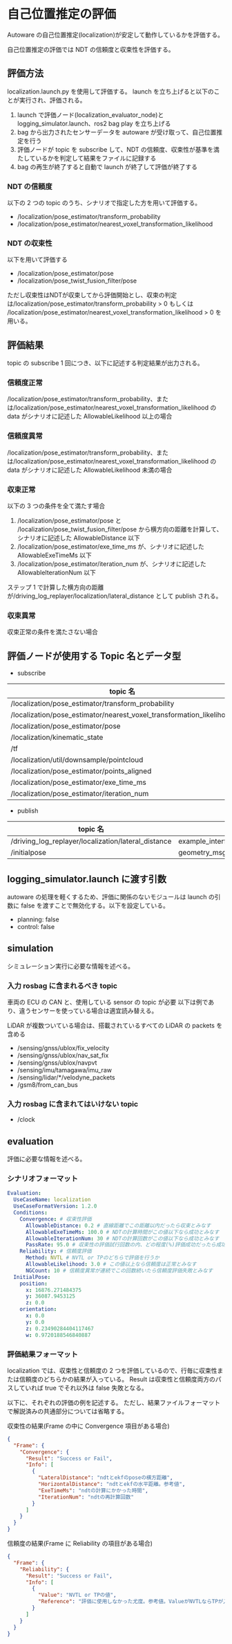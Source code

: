 # 自己位置推定の評価

Autoware の自己位置推定(localization)が安定して動作しているかを評価する。

自己位置推定の評価では NDT の信頼度と収束性を評価する。

## 評価方法

localization.launch.py を使用して評価する。
launch を立ち上げると以下のことが実行され、評価される。

1. launch で評価ノード(localization_evaluator_node)と logging_simulator.launch、ros2 bag play を立ち上げる
2. bag から出力されたセンサーデータを autoware が受け取って、自己位置推定を行う
3. 評価ノードが topic を subscribe して、NDT の信頼度、収束性が基準を満たしているかを判定して結果をファイルに記録する
4. bag の再生が終了すると自動で launch が終了して評価が終了する

### NDT の信頼度

以下の 2 つの topic のうち、シナリオで指定した方を用いて評価する。

- /localization/pose_estimator/transform_probability
- /localization/pose_estimator/nearest_voxel_transformation_likelihood

### NDT の収束性

以下を用いて評価する

- /localization/pose_estimator/pose
- /localization/pose_twist_fusion_filter/pose

ただし収束性はNDTが収束してから評価開始とし、収束の判定は/localization/pose_estimator/transform_probability > 0 もしくは /localization/pose_estimator/nearest_voxel_transformation_likelihood > 0 を用いる。

## 評価結果

topic の subscribe 1 回につき、以下に記述する判定結果が出力される。

### 信頼度正常

/localization/pose_estimator/transform_probability、または/localization/pose_estimator/nearest_voxel_transformation_likelihood の data がシナリオに記述した AllowableLikelihood 以上の場合

### 信頼度異常

/localization/pose_estimator/transform_probability、または/localization/pose_estimator/nearest_voxel_transformation_likelihood の data がシナリオに記述した AllowableLikelihood 未満の場合

### 収束正常

以下の 3 つの条件を全て満たす場合

1. /localization/pose_estimator/pose と /localization/pose_twist_fusion_filter/pose から横方向の距離を計算して、シナリオに記述した AllowableDistance 以下
2. /localization/pose_estimator/exe_time_ms が、シナリオに記述した AllowableExeTimeMs 以下
3. /localization/pose_estimator/iteration_num が、シナリオに記述した AllowableIterationNum 以下

ステップ 1 で計算した横方向の距離が/driving_log_replayer/localization/lateral_distance として publish される。

### 収束異常

収束正常の条件を満たさない場合

## 評価ノードが使用する Topic 名とデータ型

- subscribe

| topic 名                                                             | データ型                              |
| -------------------------------------------------------------------- | ------------------------------------- |
| /localization/pose_estimator/transform_probability                   | tier4_debug_msgs::msg::Float32Stamped |
| /localization/pose_estimator/nearest_voxel_transformation_likelihood | tier4_debug_msgs::msg::Float32Stamped |
| /localization/pose_estimator/pose                                    | geometry_msgs::msg::PoseStamped       |
| /localization/kinematic_state                                        | nav_msgs::msg::Odometry               |
| /tf                                                                  | tf2_msgs/msg/TFMessage                |
| /localization/util/downsample/pointcloud                             | sensor_msgs::msg::PointCloud2         |
| /localization/pose_estimator/points_aligned                          | sensor_msgs::msg::PointCloud2         |
| /localization/pose_estimator/exe_time_ms                             | tier4_debug_msgs::msg::Float32Stamped |
| /localization/pose_estimator/iteration_num                           | tier4_debug_msgs::msg::Int32Stamped   |

- publish

| topic 名                                            | データ型                                      |
| --------------------------------------------------- | --------------------------------------------- |
| /driving_log_replayer/localization/lateral_distance | example_interfaces::msg::Float64              |
| /initialpose                                        | geometry_msgs::msg::PoseWithCovarianceStamped |

## logging_simulator.launch に渡す引数

autoware の処理を軽くするため、評価に関係のないモジュールは launch の引数に false を渡すことで無効化する。以下を設定している。

- planning: false
- control: false

## simulation

シミュレーション実行に必要な情報を述べる。

### 入力 rosbag に含まれるべき topic

車両の ECU の CAN と、使用している sensor の topic が必要
以下は例であり、違うセンサーを使っている場合は適宜読み替える。

LiDAR が複数ついている場合は、搭載されているすべての LiDAR の packets を含める

- /sensing/gnss/ublox/fix_velocity
- /sensing/gnss/ublox/nav_sat_fix
- /sensing/gnss/ublox/navpvt
- /sensing/imu/tamagawa/imu_raw
- /sensing/lidar/\*/velodyne_packets
- /gsm8/from_can_bus

### 入力 rosbag に含まれてはいけない topic

- /clock

## evaluation

評価に必要な情報を述べる。

### シナリオフォーマット

```yaml
Evaluation:
  UseCaseName: localization
  UseCaseFormatVersion: 1.2.0
  Conditions:
    Convergence: # 収束性評価
      AllowableDistance: 0.2 # 直線距離でこの距離以内だったら収束とみなす
      AllowableExeTimeMs: 100.0 # NDTの計算時間がこの値以下なら成功とみなす
      AllowableIterationNum: 30 # NDTの計算回数がこの値以下なら成功とみなす
      PassRate: 95.0 # 収束性の評価試行回数の内、どの程度(%)評価成功だったら成功とするか
    Reliability: # 信頼度評価
      Method: NVTL # NVTL or TPのどちらで評価を行うか
      AllowableLikelihood: 3.0 # この値以上なら信頼度は正常とみなす
      NGCount: 10 # 信頼度異常が連続でこの回数続いたら信頼度評価失敗とみなす
  InitialPose:
    position:
      x: 16876.271484375
      y: 36087.9453125
      z: 0.0
    orientation:
      x: 0.0
      y: 0.0
      z: 0.23490284404117467
      w: 0.9720188546840887
```

### 評価結果フォーマット

localization では、収束性と信頼度の 2 つを評価しているので、行毎に収束性または信頼度のどちらかの結果が入っている。
Result は収束性と信頼度両方のパスしていれば true でそれ以外は false 失敗となる。

以下に、それぞれの評価の例を記述する。
ただし、結果ファイルフォーマットで解説済みの共通部分については省略する。

収束性の結果(Frame の中に Convergence 項目がある場合)

```json
{
  "Frame": {
    "Convergence": {
      "Result": "Success or Fail",
      "Info": [
        {
          "LateralDistance": "ndtとekfのposeの横方距離",
          "HorizontalDistance": "ndtとekfの水平距離。参考値",
          "ExeTimeMs": "ndtの計算にかかった時間",
          "IterationNum": "ndtの再計算回数"
        }
      ]
    }
  }
}
```

信頼度の結果(Frame に Reliability の項目がある場合)

```json
{
  "Frame": {
    "Reliability": {
      "Result": "Success or Fail",
      "Info": [
        {
          "Value": "NVTL or TPの値",
          "Reference": "評価に使用しなかった尤度。参考値。ValueがNVTLならTPが入る"
        }
      ]
    }
  }
}
```

